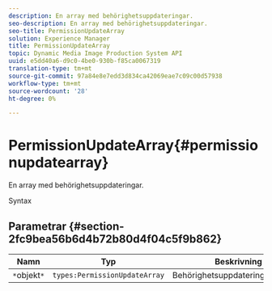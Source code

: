 ```yaml
---
description: En array med behörighetsuppdateringar.
seo-description: En array med behörighetsuppdateringar.
seo-title: PermissionUpdateArray
solution: Experience Manager
title: PermissionUpdateArray
topic: Dynamic Media Image Production System API
uuid: e5dd40a6-d9c0-4be0-930b-f85ca0067319
translation-type: tm+mt
source-git-commit: 97a84e8e7edd3d834ca42069eae7c09c00d57938
workflow-type: tm+mt
source-wordcount: '28'
ht-degree: 0%

---
```



# PermissionUpdateArray{#permissionupdatearray}

En array med behörighetsuppdateringar.

Syntax

## Parametrar {#section-2fc9bea56b6d4b72b80d4f04c5f9b862}

| Namn | Typ | Beskrivning |
|---|---|---|
| `*`objekt`*` | `types:PermissionUpdateArray` | Behörighetsuppdateringsmatrisen. |

